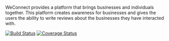 WeConnect provides a platform that brings businesses and individuals together. This platform creates awareness for businesses and gives the users the ability to write reviews about the businesses they have interacted with.

[![Build Status](https://travis-ci.org/paulusk24/Weconnect_Paulus.svg?branch=master)](https://travis-ci.org/paulusk24/Weconnect_Paulus)
[![Coverage Status](https://coveralls.io/repos/github/paulusk24/Weconnect_Paulus/badge.svg?branch=master)](https://coveralls.io/github/paulusk24/Weconnect_Paulus?branch=master)
